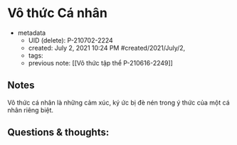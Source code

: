 # Vô thức Cá nhân

- metadata
	- UID (delete): P-210702-2224
	- created: July 2, 2021 10:24 PM #created/2021/July/2,
	- tags:
	- previous note: [[Vô thức tập thể P-210616-2249]]

## Notes
Vô thức cá nhân là những cảm xúc, ký ức bị đè nén trong ý thức của một cá nhân riêng biệt. 
## Questions & thoughts:

